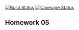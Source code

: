 [![Build Status](https://travis-ci.com/artemiyp/lab05-tp.svg?branch=master)](https://travis-ci.com/artemiyp/lab05-tp)
[![Coverage Status](https://coveralls.io/repos/github/artemiyp/lab05-tp/badge.svg?branch=master)](https://coveralls.io/github/artemiyp/lab05-tp?branch=master)
## Homework 05
